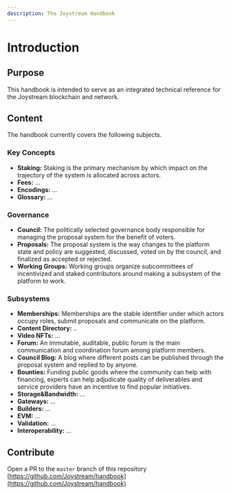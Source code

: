 ```yaml
---
description: The Joystream Handbook
---
```


# Introduction

## Purpose

This handbook is intended to serve as an integrated technical reference for the Joystream blockchain and network. 

## Content

The handbook currently covers the following subjects.

### Key Concepts

* **Staking:** Staking is the primary mechanism by which impact on the trajectory of the system is allocated across actors.
* **Fees:** ...
* **Encodings:** ...
* **Glossary:** ...

### Governance

* **Council:** The politically selected governance body responsible for managing the proposal system for the benefit of voters.
* **Proposals:** The proposal system is the way changes to the platform state and policy are suggested, discussed, voted on by the council, and finalized as accepted or rejected.
* **Working Groups:** Working groups organize subcommittees of incentivized and staked contributors around making a subsystem of the platform to work.

### Subsystems

* **Memberships:** Memberships are the stable identifier under which actors occupy roles, submit proposals and communicate on the platform.
* **Content Directory:** ..
* **Video NFTs:** ...
* **Forum:** An immutable, auditable, public forum is the main communication and coordination forum among platform members.
* **Council Blog:** A blog where different posts can be published through the proposal system and replied to by anyone.
* **Bounties:** Funding public goods where the community can help with financing, experts can help adjudicate quality of deliverables and service providers have an incentive to find popular initiatives.
* **Storage&Bandwidth:** ...
* **Gateways:** ...
* **Builders:** ...
* **EVM:** ...
* **Validation:** ...
* **Interoperability:** ...

## Contribute

Open a PR to the `master` branch of this repository  
[https://github.com/Joystream/handbook](https://github.com/Joystream/handbook)



